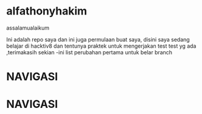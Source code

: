 # alfathonyhakim

assalamualaikum

Ini adalah repo saya dan ini juga permulaan buat saya, disini saya sedang belajar di hacktiv8 dan tentunya praktek untuk mengerjakan test test yg ada ,terimakasih sekian
-ini list perubahan pertama untuk belar branch
# NAVIGASI
# NAVIGASI
